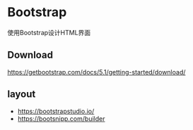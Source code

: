 # Bootstrap

使用Bootstrap设计HTML界面

## Download

https://getbootstrap.com/docs/5.1/getting-started/download/

## layout

* https://bootstrapstudio.io/
* https://bootsnipp.com/builder
